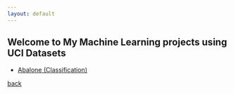 ```yaml
---
layout: default
---
```

## Welcome to My Machine Learning projects using UCI Datasets


- [Abalone (Classification)](deep-learning)


[back](./)
